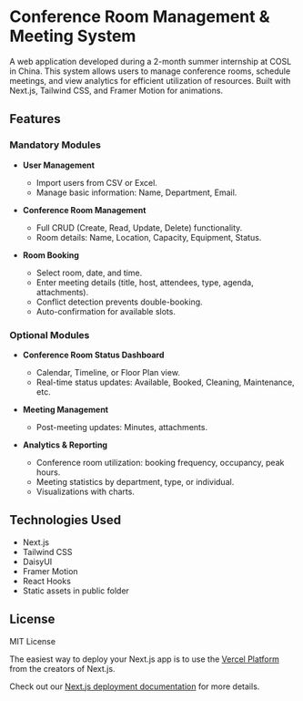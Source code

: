 # Conference Room Management & Meeting System

A web application developed during a 2-month summer internship at COSL in China. This system allows users to manage conference rooms, schedule meetings, and view analytics for efficient utilization of resources. Built with Next.js, Tailwind CSS, and Framer Motion for animations.

## Features

### Mandatory Modules
- **User Management**
  - Import users from CSV or Excel.
  - Manage basic information: Name, Department, Email.

- **Conference Room Management**
  - Full CRUD (Create, Read, Update, Delete) functionality.
  - Room details: Name, Location, Capacity, Equipment, Status.

- **Room Booking**
  - Select room, date, and time.
  - Enter meeting details (title, host, attendees, type, agenda, attachments).
  - Conflict detection prevents double-booking.
  - Auto-confirmation for available slots.

### Optional Modules
- **Conference Room Status Dashboard**
  - Calendar, Timeline, or Floor Plan view.
  - Real-time status updates: Available, Booked, Cleaning, Maintenance, etc.

- **Meeting Management**
  - Post-meeting updates: Minutes, attachments.

- **Analytics & Reporting**
  - Conference room utilization: booking frequency, occupancy, peak hours.
  - Meeting statistics by department, type, or individual.
  - Visualizations with charts.

## Technologies Used
- Next.js
- Tailwind CSS
- DaisyUI
- Framer Motion
- React Hooks
- Static assets in public folder

## License

MIT License




The easiest way to deploy your Next.js app is to use the [Vercel Platform](https://vercel.com/new?utm_medium=default-template&filter=next.js&utm_source=create-next-app&utm_campaign=create-next-app-readme) from the creators of Next.js.

Check out our [Next.js deployment documentation](https://nextjs.org/docs/app/building-your-application/deploying) for more details.
